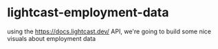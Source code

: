 # lightcast-employment-data
using the https://docs.lightcast.dev/ API, we're going to build some nice visuals about employment data 
